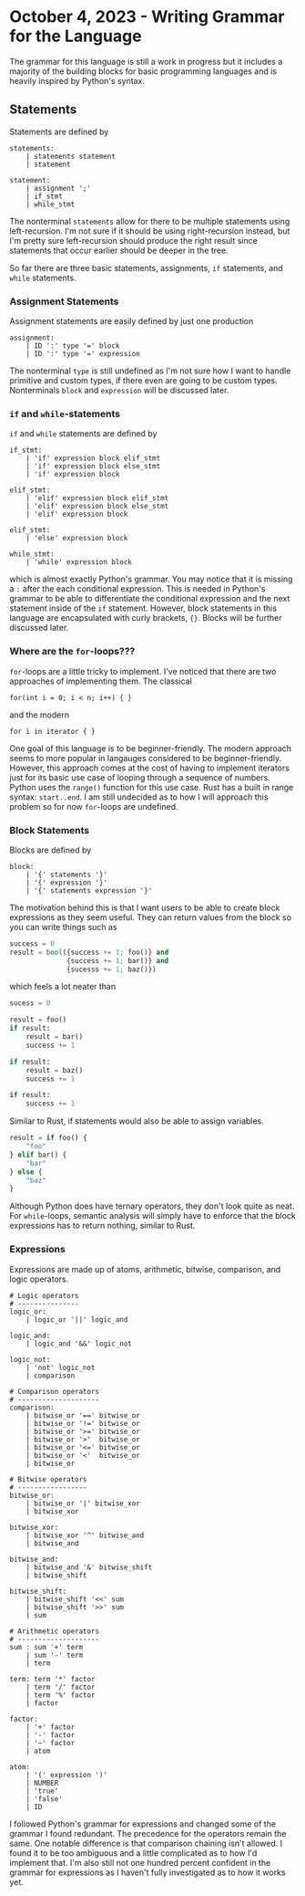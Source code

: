 # October 4, 2023 - Writing Grammar for the Language

The grammar for this language is still a work in progress but it includes a
majority of the building blocks for basic programming languages and is heavily
inspired by Python's syntax.

## Statements
Statements are
defined by
```
statements:
	| statements statement
	| statement

statement:
	| assignment ';'
	| if_stmt
	| while_stmt
```
The nonterminal `statements` allow for there to be multiple statements using
left-recursion. I'm not sure if it should be using right-recursion instead, but
I'm pretty sure left-recursion should produce the right result since statements
that occur earlier should be deeper in the tree.

So far there are three basic statements, assignments, `if` statements, and
`while` statements. 

### Assignment Statements
Assignment statements are easily defined by just one production
```
assignment:
	| ID ':' type '=' block
	| ID ':' type '=' expression
```
The nonterminal `type` is still undefined as I'm not sure how I want to handle
primitive and custom types, if there even are going to be custom types.
Nonterminals `block` and `expression` will be discussed later.

### `if` and `while`-statements
`if` and `while` statements are defined by
```
if_stmt:
	| 'if' expression block elif_stmt
	| 'if' expression block else_stmt
	| 'if' expression block

elif_stmt:
	| 'elif' expression block elif_stmt
	| 'elif' expression block else_stmt
	| 'elif' expression block

elif_stmt:
	| 'else' expression block

while_stmt:
	| 'while' expression block
```
which is almost exactly Python's grammar. You may notice that it is missing a
`:` after the each conditional expression. This is needed in Python's grammar to
be able to differentiate the conditional expression and the next statement
inside of the `if` statement. However, block statements in this language are
encapsulated with curly brackets, `{}`. Blocks will be further discussed later.

### Where are the `for`-loops???
`for`-loops are a little tricky to implement. I've noticed that there are two
approaches of implementing them. The classical 
```
for(int i = 0; i < n; i++) { }
```
and the modern
```
for i in iterator { }
```

One goal of this language is to be beginner-friendly. The modern approach seems
to more popular in langauges considered to be beginner-friendly. However, this
approach comes at the cost of having to implement iterators just for its basic
use case of looping through a sequence of numbers. Python uses the `range()`
function for this use case. Rust has a built in range syntax: `start..end`. I am
still undecided as to how I will approach this problem so for now `for`-loops
are undefined.


### Block Statements
Blocks are defined by
```
block:
	| '{' statements '}'
	| '{' expression '}'
	| '{' statements expression '}'
```
The motivation behind this is that I want users to be able to create block
expressions as they seem useful. They can return values from the block so you
can write things such as
```python
success = 0
result = bool({success += 1; foo()} and
			  {success += 1; bar()} and
			  {sucesss += 1; baz()})
```
which feels a lot neater than
```python
sucess = 0

result = foo()
if result:
	result = bar()
	success += 1

if result:
	result = baz()
	success += 1

if result:
	success += 1
```

Similar to Rust, if statements would also be able to assign variables.
```Python
result = if foo() {
	"foo"
} elif bar() {
	"bar"
} else {
	"baz"
}
```
Although Python does have ternary operators, they don't look quite as neat.
For `while`-loops, semantic analysis will simply have to enforce that the block
expressions has to return nothing, similar to Rust.


### Expressions
Expressions are made up of atoms, arithmetic, bitwise, comparison, and logic
operators. 
```
# Logic operators
# ---------------
logic_or:
	| logic_or '||' logic_and

logic_and:
	| logic_and '&&' logic_not

logic_not:
	| 'not' logic_not
	| comparison

# Comparison operators
# --------------------
comparison:
	| bitwise_or '==' bitwise_or
	| bitwise_or '!=' bitwise_or
	| bitwise_or '>=' bitwise_or
	| bitwise_or '>'  bitwise_or
	| bitwise_or '<=' bitwise_or
	| bitwise_or '<'  bitwise_or
	| bitwise_or

# Bitwise operators
# -----------------
bitwise_or:
	| bitwise_or '|' bitwise_xor
	| bitwise_xor

bitwise_xor:
	| bitwise_xor '^' bitwise_and
	| bitwise_and

bitwise_and:
	| bitwise_and '&' bitwise_shift
	| bitwise_shift

bitwise_shift:
	| bitwise_shift '<<' sum
	| bitwise_shift '>>' sum
	| sum

# Arithmetic operators
# --------------------
sum : sum '+' term
	| sum '-' term
	| term

term: term '*' factor
	| term '/' factor
	| term '%' factor
	| factor

factor:
	| '+' factor
	| '-' factor
	| '~' factor
	| atom

atom:
	| '(' expression ')'
	| NUMBER
	| 'true'
	| 'false'
	| ID
```
I followed Python's grammar for expressions and changed some of the
grammar I found redundant. The precedence for the operators remain the same. One
notable difference is that comparison chaining isn't allowed. I found it to be
too ambiguous and a little complicated as to how I'd implement that. I'm also
still not one hundred percent confident in the grammar for expressions as I
haven't fully investigated as to how it works yet.
